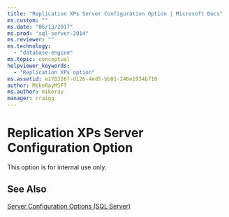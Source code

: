 ```yaml
---
title: "Replication XPs Server Configuration Option | Microsoft Docs"
ms.custom: ""
ms.date: "06/13/2017"
ms.prod: "sql-server-2014"
ms.reviewer: ""
ms.technology: 
  - "database-engine"
ms.topic: conceptual
helpviewer_keywords: 
  - "Replication XPs option"
ms.assetid: e170326f-d126-4ed5-bb01-246e1934b710
author: MikeRayMSFT
ms.author: mikeray
manager: craigg
---
```

# Replication XPs Server Configuration Option
  This option is for internal use only.  
  
## See Also  
 [Server Configuration Options &#40;SQL Server&#41;](server-configuration-options-sql-server.md)  
  
  
